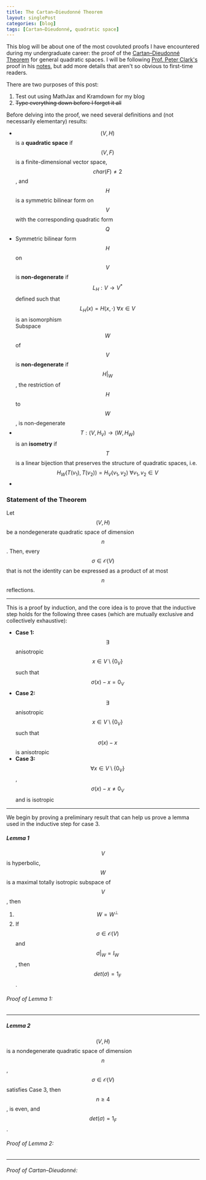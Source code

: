 ```yaml
---
title: The Cartan–Dieudonné Theorem
layout: singlePost
categories: [blog]
tags: [Cartan–Dieudonné, quadratic space]
---
```


This blog will be about one of the most covoluted proofs I have encountered during my undergraduate career: the proof of the [Cartan–Dieudonné Theorem](https://en.wikipedia.org/wiki/Cartan–Dieudonné_theorem) for general quadratic spaces. I will be following [Prof. Peter Clark's](http://math.uga.edu/~pete/) proof in his [notes](http://math.uga.edu/~pete/quadraticforms.pdf), but add more details that aren't so obvious to first-time readers. 

There are two purposes of this post:
1. Test out using MathJax and Kramdown for my blog
2. ~~Type everything down before I forget it all~~

Before delving into the proof, we need several definitions and (not necessarily elementary) results: 
- $$(V, H)$$ is a **quadratic space** if <br>
$$(V, F)$$ is a finite-dimensional vector space, $$char(F) \neq 2$$, and $$H$$ is a symmetric bilinear form on $$V$$ with the corresponding quadratic form $$Q$$ 
- Symmetric bilinear form $$H$$ on $$V$$ is **non-degenerate** if <br>
$$L_H: V \to V^* $$ defined such that $$L_H(x) = H(x, \cdot) \ \forall x \in V$$ is an isomorphism <br>
Subspace $$W$$ of $$V$$ is **non-degenerate** if <br>
$$H\vert_W$$, the restriction of $$H$$ to $$W$$, is non-degenerate
- $$T: (V, H_V) \to (W, H_W)$$ is an **isometry** if <br>
$$T$$ is a linear bijection that preserves the structure of quadratic spaces, 
i.e. $$H_W(T(v_1), T(v_2)) = H_V(v_1, v_2) \ \forall v_1, v_2 \in V$$
- 



### Statement of the Theorem

Let $$(V, H)$$ be a nondegenerate quadratic space of dimension $$n$$. Then, every $$\sigma \in \mathcal{O}(V)$$ that is not the identity can be expressed as a product of at most $$n$$ reflections. 

* * *

This is a proof by induction, and the core idea is to prove that the inductive step holds for the following three cases (which are mutually exclusive and collectively exhaustive): 
- **Case 1:** $$\exists$$ anisotropic $$x \in V \setminus \{0_V\}$$ such that $$\sigma(x) - x = 0_V$$
- **Case 2:** $$\exists$$ anisotropic $$x \in V \setminus \{0_V\}$$ such that $$\sigma(x) - x$$ is anisotropic
- **Case 3:** $$\forall x \in V \setminus \{0_V\}$$, $$\sigma(x) - x \neq 0_V$$ and is isotropic

* * *

We begin by proving a preliminary result that can help us prove a lemma used in the inductive step for case 3.

##### Lemma 1

$$V$$ is hyperbolic, $$W$$ is a maximal totally isotropic subspace of $$V$$, then 
1. $$W = W^\perp$$
2. If $$\sigma \in \mathcal{O}(V)$$ and $$\sigma\vert_W = I_W$$, then $$det(\sigma) = 1_F$$.

###### _Proof of Lemma 1:_


* * *

##### Lemma 2

$$(V, H)$$ is a nondegenerate quadratic space of dimension $$n$$, $$\sigma \in \mathcal{O}(V)$$ satisfies Case 3, then $$n \geq 4$$, is even, and $$det(\sigma) = 1_F$$. 

###### _Proof of Lemma 2:_

  







* * *



###### _Proof of Cartan–Dieudonné:_


